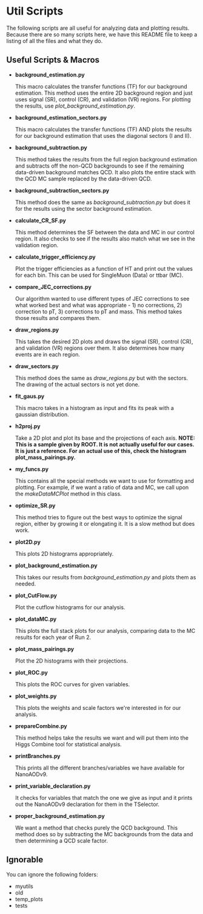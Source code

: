 # Util Scripts
The following scripts are all useful for analyzing data and plotting results. Because there are so many scripts here, we have this README file to keep a listing of all the files and what they do.

## Useful Scripts & Macros
- **background_estimation.py**

  This macro calculates the transfer functions (TF) for our background estimation. This method uses the entire 2D background region and just uses signal (SR), control (CR), and validation (VR) regions. For plotting the results, use *plot_background_estimation.py*.

- **background_estimation_sectors.py**

  This macro calculates the transfer functions (TF) AND plots the results for our background estimation that uses the diagonal sectors (I and II).

- **background_subtraction.py**

  This method takes the results from the full region background estimation and subtracts off the non-QCD backgrounds to see if the remaining data-driven background matches QCD. It also plots the entire stack with the QCD MC sample replaced by the data-driven QCD.

- **background_subtraction_sectors.py**

  This method does the same as *background_subtraction.py* but does it for the results using the sector background estimation.

- **calculate_CR_SF.py**

  This method determines the SF between the data and MC in our control region. It also checks to see if the results also match what we see in the validation region.

- **calculate_trigger_efficiency.py**

  Plot the trigger efficiencies as a function of HT and print out the values for each bin. This can be used for SingleMuon (Data) or ttbar (MC).

- **compare_JEC_corrections.py**

  Our algorithm wanted to use different types of JEC corrections to see what worked best and what was appropriate - 1) no corrections, 2) correction to pT, 3) corrections to pT and mass. This method takes those results and compares them.

- **draw_regions.py**

  This takes the desired 2D plots and draws the signal (SR), control (CR), and validation (VR) regions over them. It also determines how many events are in each region.

- **draw_sectors.py**

  This method does the same as *draw_regions.py* but with the sectors. The drawing of the actual sectors is not yet done.

- **fit_gaus.py**

  This macro takes in a histogram as input and fits its peak with a gaussian distribution.

- **h2proj.py**

  Take a 2D plot and plot its base and the projections of each axis. **NOTE: This is a sample given by ROOT. It is not actually useful for our cases. It is just a reference. For an actual use of this, check the histogram plot_mass_pairings.py.**

- **my_funcs.py**

  This contains all the special methods we want to use for formatting and plotting. For example, if we want a ratio of data and MC, we call upon the *makeDataMCPlot* method in this class.

- **optimize_SR.py**

  This method tries to figure out the best ways to optimize the signal region, either by growing it or elongating it. It is a slow method but does work.

- **plot2D.py**

  This plots 2D histograms appropriately.

- **plot_background_estimation.py**

  This takes our results from *background_estimation.py* and plots them as needed.

- **plot_CutFlow.py**

  Plot the cutflow histograms for our analysis.

- **plot_dataMC.py**

  This plots the full stack plots for our analysis, comparing data to the MC results for each year of Run 2.

- **plot_mass_pairings.py**

  Plot the 2D histograms with their projections. 

- **plot_ROC.py**

  This plots the ROC curves for given variables.

- **plot_weights.py**

  This plots the weights and scale factors we're interested in for our analysis.

- **prepareCombine.py**

  This method helps take the results we want and will put them into the Higgs Combine tool for statistical analysis.

- **printBranches.py**

  This prints all the different branches/variables we have available for NanoAODv9.

- **print_variable_declaration.py**

  It checks for variables that match the one we give as input and it prints out the NanoAODv9 declaration for them in the TSelector.

- **proper_background_estimation.py**

  We want a method that checks purely the QCD background. This method does so by subtracting the MC backgrounds from the data and then determining a QCD scale factor.

## Ignorable
You can ignore the following folders:
- myutils
- old
- temp_plots
- tests
